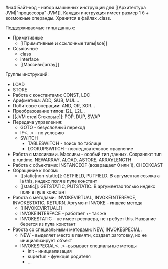 #на4
Байт-код - набор машинных инструкций для [[Архитектура JVM|"процессора" JVM]]. Каждая инструкция имеет размер 1 б + возможные операнды. Хранится в файлах .class.

Поддерживаемые типы данных:
* Примитивные
	* [[Примитивные и ссылочные типы|все]]
* Ссылочные
	* class
	* interface
	* [[Массивы|array]]

Группы инструкций:
* LOAD
* STORE
* Работа с константами: CONST, LDC
* Арифметика: ADD, SUB, MUL...
* Побитовые операции: AND, OR, XOR...
* Преобразование типов: I2L, L2I...
* [[JVM стек|Стековые]]: POP, DUP, SWAP
* Передача управления:
	* GOTO - безусловный переход
	* IF\<...> - по условию
	* SWITCH
		* TABLESWITCH - поиск по таблице
		* LOOKUPSWITCH - последовательное сравнение
* Работа с массивами. Массивы - особый тип данных. Сохраняют тип в runtime. NEWARRAY, ALOAD, ASTORE, ARRAYLENGTH
* Работа с объектами: INSTANCEOF (возвращает 0 или 1), CHECKCAST
* Обращение к полям:
	* [[static|non-static]]: GETFIELD, PUTFIELD. В аргументах ссылка a la this, индекс поля в пуле констант
	* [[static]]: GETSTATIC, PUTSTATIC. В аргументах только индекс поля в пуле констант
* Работа с методами: INVOKEVIRTUAL, INVOKEINTERFACE, INVOKESTATIC, RETURN. Аргумент INVOKE - индекс метода
	* [[INVOKEVIRTUAL]]
	* INVOKEINTERFACE - работает +- так же
	* INVOKESTATIC - не имеет ресивера, не требует this. Название берется из пула констант
* Работа со специальными методами: NEW, INVOKESPECIAL.
	* NEW - выделяет место в памяти, создает заготовку, но не инициализирует объект
	* INVOKESPECIAL\<...> -вызывает специальные методы
		* init - инициализация
		* superfun - функция родителя
		* ...